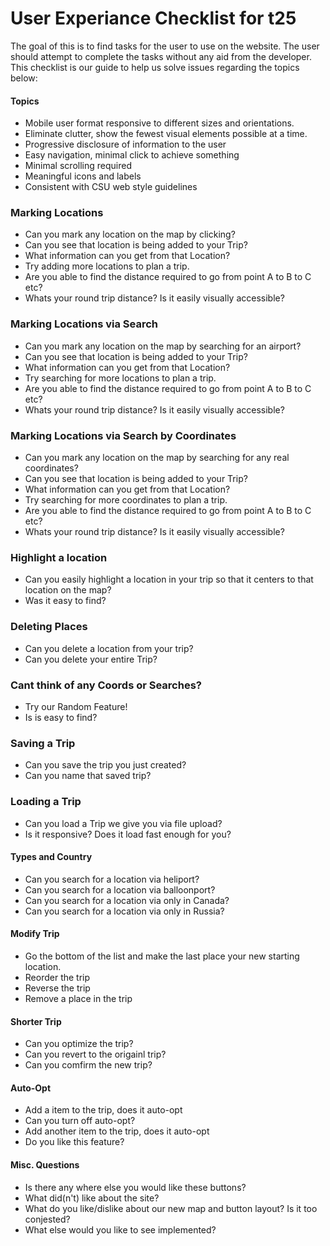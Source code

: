 # User Experiance Checklist for t25

The goal of this is to find tasks for the user to use on the website.
The user should attempt to complete the tasks without any aid from the developer.
This checklist is our guide to help us solve issues regarding the topics below:

#### Topics
* Mobile user format responsive to different sizes and orientations.
* Eliminate clutter, show the fewest visual elements possible at a time.
* Progressive disclosure of information to the user
* Easy navigation, minimal click to achieve something
* Minimal scrolling required
* Meaningful icons and labels
* Consistent with CSU web style guidelines

### Marking Locations 
* Can you mark any location on the map by clicking?
* Can you see that location is being added to your Trip?
* What information can you get from that Location?
* Try adding more locations to plan a trip.
* Are you able to find the distance required to go from point A to B to C etc?
* Whats your round trip distance? Is it easily visually accessible?

### Marking Locations via Search
* Can you mark any location on the map by searching for an airport?
* Can you see that location is being added to your Trip?
* What information can you get from that Location?
* Try searching for more locations to plan a trip.
* Are you able to find the distance required to go from point A to B to C etc?
* Whats your round trip distance? Is it easily visually accessible?

### Marking Locations via Search by Coordinates
* Can you mark any location on the map by searching for any real coordinates?
* Can you see that location is being added to your Trip?
* What information can you get from that Location?
* Try searching for more coordinates to plan a trip.
* Are you able to find the distance required to go from point A to B to C etc?
* Whats your round trip distance? Is it easily visually accessible?

### Highlight a location
* Can you easily highlight a location in your trip so that it centers to that location on the map?
* Was it easy to find?

### Deleting Places
* Can you delete a location from your trip?
* Can you delete your entire Trip?

### Cant think of any Coords or Searches?
* Try our Random Feature!
* Is is easy to find?

### Saving a Trip
* Can you save the trip you just created?
* Can you name that saved trip?

### Loading a Trip
* Can you load a Trip we give you via file upload?
* Is it responsive? Does it load fast enough for you?

#### Types and Country
* Can you search for a location via heliport?
* Can you search for a location via balloonport?
* Can you search for a location via only in Canada?
* Can you search for a location via only in Russia?

#### Modify Trip
* Go the bottom of the list and make the last place your new starting location.
* Reorder the trip
* Reverse the trip
* Remove a place in the trip

#### Shorter Trip
* Can you optimize the trip?
* Can you revert to the origainl trip?
* Can you comfirm the new trip?

#### Auto-Opt
* Add a item to the trip, does it auto-opt
* Can you turn off auto-opt?
* Add another item to the trip, does it auto-opt
* Do you like this feature?

#### Misc. Questions
* Is there any where else you would like these buttons?
* What did(n't) like about the site?
* What do you like/dislike about our new map and button layout? Is it too conjested?
* What else would you like to see implemented?

